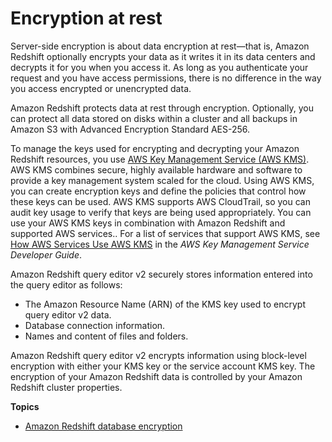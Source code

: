 # Encryption at rest<a name="security-server-side-encryption"></a>

Server\-side encryption is about data encryption at rest—that is, Amazon Redshift optionally encrypts your data as it writes it in its data centers and decrypts it for you when you access it\. As long as you authenticate your request and you have access permissions, there is no difference in the way you access encrypted or unencrypted data\. 

Amazon Redshift protects data at rest through encryption\. Optionally, you can protect all data stored on disks within a cluster and all backups in Amazon S3 with Advanced Encryption Standard AES\-256\.  

To manage the keys used for encrypting and decrypting your Amazon Redshift resources, you use [AWS Key Management Service \(AWS KMS\)](https://docs.aws.amazon.com/kms/latest/developerguide/)\. AWS KMS combines secure, highly available hardware and software to provide a key management system scaled for the cloud\. Using AWS KMS, you can create encryption keys and define the policies that control how these keys can be used\. AWS KMS supports AWS CloudTrail, so you can audit key usage to verify that keys are being used appropriately\. You can use your AWS KMS keys in combination with Amazon Redshift and supported AWS services\.\. For a list of services that support AWS KMS, see [How AWS Services Use AWS KMS](https://docs.aws.amazon.com/kms/latest/developerguide/services.html) in the *AWS Key Management Service Developer Guide*\.

Amazon Redshift query editor v2 securely stores information entered into the query editor as follows:
+ The Amazon Resource Name \(ARN\) of the KMS key used to encrypt query editor v2 data\.
+ Database connection information\.
+ Names and content of files and folders\.

Amazon Redshift query editor v2 encrypts information using block\-level encryption with either your KMS key or the service account KMS key\. The encryption of your Amazon Redshift data is controlled by your Amazon Redshift cluster properties\.

**Topics**
+ [Amazon Redshift database encryption](working-with-db-encryption.md)